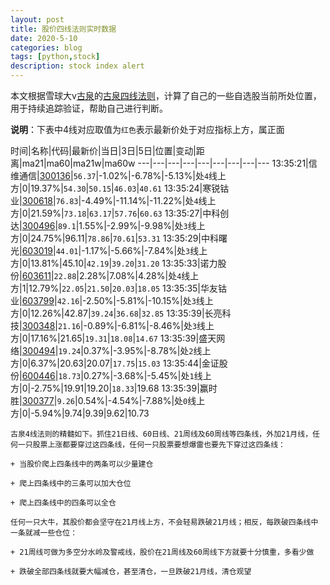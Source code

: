 ```yaml
---
layout: post
title: 股价四线法则实时数据
date: 2020-5-10
categories: blog
tags: [python,stock]
description: stock index alert
---
```



本文根据雪球大v[古泉](https://xueqiu.com/u/7148646888)的[古泉四线法则](https://xueqiu.com/7148646888/130498192)，计算了自己的一些自选股当前所处位置，用于持续追踪验证，帮助自己进行判断。

**说明**：下表中4线对应取值为`红色`表示最新价处于对应指标上方，属正面

时间|名称|代码|最新价|当日|3日|5日|位置|变动|距离|ma21|ma60|ma21w|ma60w
---|---|---|---|---|---|---|---|---
13:35:21|信维通信|[300136](https://xueqiu.com/S/SZ300136)|`56.37`|-1.02%|-6.78%|-5.13%|处`4`线上方|0|19.37%|`54.30`|`50.15`|`46.03`|`40.61`
13:35:24|寒锐钴业|[300618](https://xueqiu.com/S/SZ300618)|`76.83`|-4.49%|-11.14%|-11.22%|处`4`线上方|0|21.59%|`73.18`|`63.17`|`57.76`|`60.63`
13:35:27|中科创达|[300496](https://xueqiu.com/S/SZ300496)|`89.1`|1.55%|-2.99%|-9.98%|处`3`线上方|0|24.75%|96.11|`78.86`|`70.61`|`53.31`
13:35:29|中科曙光|[603019](https://xueqiu.com/S/SH603019)|`44.01`|-1.17%|-5.66%|-7.84%|处`3`线上方|0|13.81%|45.10|`42.19`|`39.20`|`31.20`
13:35:33|诺力股份|[603611](https://xueqiu.com/S/SH603611)|`22.88`|2.28%|7.08%|4.28%|处`4`线上方|1|12.79%|`22.05`|`21.50`|`20.03`|`18.05`
13:35:35|华友钴业|[603799](https://xueqiu.com/S/SH603799)|`42.16`|-2.50%|-5.81%|-10.15%|处`3`线上方|0|12.26%|42.87|`39.24`|`36.68`|`32.85`
13:35:39|长亮科技|[300348](https://xueqiu.com/S/SZ300348)|`21.16`|-0.89%|-6.81%|-8.46%|处`3`线上方|0|17.16%|21.65|`19.31`|`18.08`|`14.67`
13:35:39|盛天网络|[300494](https://xueqiu.com/S/SZ300494)|`19.24`|0.37%|-3.95%|-8.78%|处`2`线上方|0|6.37%|20.63|20.07|`17.75`|`15.03`
13:35:44|金证股份|[600446](https://xueqiu.com/S/SH600446)|`18.73`|0.27%|-3.68%|-5.45%|处`1`线上方|0|-2.75%|19.91|19.20|`18.33`|19.68
13:35:39|赢时胜|[300377](https://xueqiu.com/S/SZ300377)|`9.26`|0.54%|-4.54%|-7.88%|处`0`线上方|0|-5.94%|9.74|9.39|9.62|10.73

```
古泉4线法则的精髓如下。抓住21日线、60日线、21周线及60周线等四条线，外加21月线，任何一只股票上涨都要穿过这四条线，任何一只股票要想爆雷也要先下穿过这四条线：

+ 当股价爬上四条线中的两条可以少量建仓

+ 爬上四条线中的三条可以加大仓位

+ 爬上四条线中的四条可以全仓

任何一只大牛，其股价都会坚守在21月线上方，不会轻易跌破21月线；相反，每跌破四条线中一条就减一些仓位：

+ 21周线可做为多空分水岭及警戒线，股价在21周线及60周线下方就要十分慎重，多看少做

+ 跌破全部四条线就要大幅减仓，甚至清仓，一旦跌破21月线，清仓观望
```
